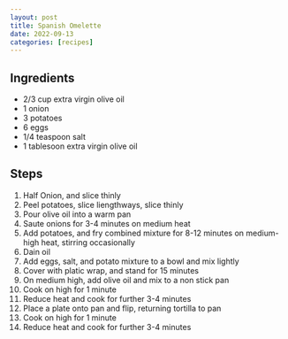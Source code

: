 ```yaml
---
layout: post
title: Spanish Omelette
date: 2022-09-13
categories: [recipes]
---
```


## Ingredients

* 2/3 cup extra virgin olive oil
*	1 onion
* 3 potatoes
*	6 eggs
*	1/4 teaspoon salt
*	1 tablesoon extra virgin olive oil

## Steps

1. Half Onion, and slice thinly
1. Peel potatoes, slice liengthways, slice thinly
1. Pour olive oil into a warm pan
1. Saute onions for 3-4 minutes on medium heat
1. Add potatoes, and fry combined mixture for 8-12 minutes on medium-high heat, stirring occasionally
1. Dain oil
1. Add eggs, salt, and potato mixture to a bowl and mix lightly
1. Cover with platic wrap, and stand for 15 minutes
1. On medium high, add olive oil and mix to a non stick pan
1. Cook on high for 1 minute
1. Reduce heat and cook for further 3-4 minutes
1. Place a plate onto pan and flip, returning tortilla to pan
1. Cook on high for 1 minute
1. Reduce heat and cook for further 3-4 minutes
